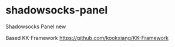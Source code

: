 # shadowsocks-panel
Shadowsocks Panel new


Based KK-Framework
https://github.com/kookxiang/KK-Framework




